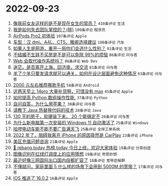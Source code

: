 # 2022-09-23

1. [像我前女友这样的是不是现在女生的常态？](https://www.v2ex.com/t/882353) `410条评论` `生活`
1. [我是如何失去团队掌控的？(转)](https://www.v2ex.com/t/882400) `109条评论` `程序员`
1. [AirPods Pro2 初体验](https://www.v2ex.com/t/882311) `107条评论` `Apple`
1. [车型：汉 dmi、A4L、CT5、雅阁选择建议](https://www.v2ex.com/t/882331) `100条评论` `汽车`
1. [如果人生是网游，重开一局你们会选什么性别？](https://www.v2ex.com/t/882380) `91条评论` `生活`
1. [不结婚不生娃不买房是不是可以免除 99%的烦恼](https://www.v2ex.com/t/882436) `86条评论` `问与答`
1. [Web 会取代操作系统吗？](https://www.v2ex.com/t/882341) `86条评论` `Web Dev`
1. [迷茫，是否离开上海，回济南，求交流](https://www.v2ex.com/t/882291) `81条评论` `问与答`
1. [羊了个羊只要发请求就可以通关，如何在设计层面避免这种情况](https://www.v2ex.com/t/882304) `63条评论` `问与答`
1. [2000 元左右推荐哪款手机](https://www.v2ex.com/t/882307) `58条评论` `Android`
1. [这两天早上 14pro 大量补货啊，可惜没有 max](https://www.v2ex.com/t/882284) `45条评论` `Apple`
1. [如何提高 Python 数组操作性能.](https://www.v2ex.com/t/882441) `37条评论` `Python`
1. [自问自答，为什么用苹果？](https://www.v2ex.com/t/882376) `30条评论` `问与答`
1. [请教下 Java 热替换代码的技术](https://www.v2ex.com/t/882334) `28条评论` `Java`
1. [130 平的房子，软硬装下来， 20 个能搞定不](https://www.v2ex.com/t/882395) `26条评论` `问与答`
1. [为什么新电脑第一次安装的 Windows 11 自动激活了](https://www.v2ex.com/t/882459) `25条评论` `Windows`
1. [哈啰电动车能不能不要广告满天飞](https://www.v2ex.com/t/882292) `25条评论` `全球工单系统`
1. [2022 年了，阻碍我离开 iPhone 的原因竟然是 CarPlay](https://www.v2ex.com/t/882430) `23条评论` `iPhone`
1. [美区充值问题咨询](https://www.v2ex.com/t/882301) `21条评论` `Apple`
1. [🎉 rebang.today 热榜.today 今日上线，欢迎大家体验](https://www.v2ex.com/t/882419) `19条评论` `分享创造`
1. [图像识别在红绿灯调度上的应用猜想](https://www.v2ex.com/t/882288) `19条评论` `奇思妙想`
1. [最近好像三网国际出口国内段都扩容了](https://www.v2ex.com/t/882501) `18条评论` `宽带症候群`
1. [不懂就问，家庭里面 5 什么样的场景下会用到 5000M 的宽带？](https://www.v2ex.com/t/882504) `17条评论` `问与答`
1. [IOS 推送了 16.0.2](https://www.v2ex.com/t/882299) `16条评论` `Apple`
